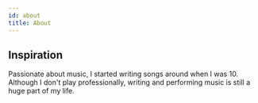 ```yaml
---
id: about
title: About
---
```


## Inspiration
Passionate about music, I started writing songs around when I was 10. Although I don't play professionally, writing and performing music is still a huge part of my life.

 

